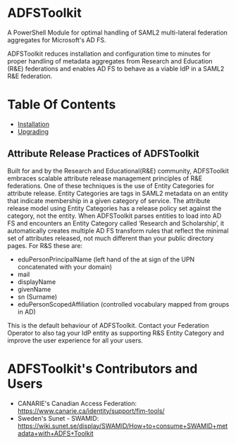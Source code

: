 # ADFSToolkit

A PowerShell Module for optimal handling of SAML2 multi-lateral federation aggregates for Microsoft's AD FS.

ADFSToolkit reduces installation and configuration time to minutes for proper handling of metadata aggregates from Research and Education (R&E) federations and enables AD FS to behave as a viable IdP in a SAML2 R&E federation.


# Table Of Contents
* [Installation](./doc/README.md)
* [Upgrading](./doc/upgrade.md)



## Attribute Release Practices of ADFSToolkit 
Built for and by the Research and Educational(R&E) community, ADFSToolkit embraces scalable attribute release management principles of R&E federations. 
One of these techniques is the use of Entity Categories for attribute release. 
Entity Categories are tags in SAML2 metadata on an entity that indicate membership in a given category of service. 
The attribute release model using Entity Categories has a release policy set against the category, not the entity. 
 When ADFSToolkit parses entities to load into AD FS and encounters an Entity Category called ‘Research and Scholarship’, it automatically creates multiple AD FS transform rules that reflect the minimal set of attributes released, not much different than your public directory pages. For R&S these are:
- eduPersonPrincipalName (left hand of the at sign of the UPN concatenated with your domain)
- mail
- displayName
- givenName
- sn (Surname)
- eduPersonScopedAffiliation (controlled vocabulary mapped from groups in AD)

This is the default behaviour of ADFSToolkit. Contact your Federation Operator to also tag your IdP entity as supporting R&S Entity Category and improve the user experience for all your users.

# ADFSToolkit's Contributors and Users
- CANARIE's Canadian Access Federation: https://www.canarie.ca/identity/support/fim-tools/
- Sweden's Sunet - SWAMID: https://wiki.sunet.se/display/SWAMID/How+to+consume+SWAMID+metadata+with+ADFS+Toolkit
